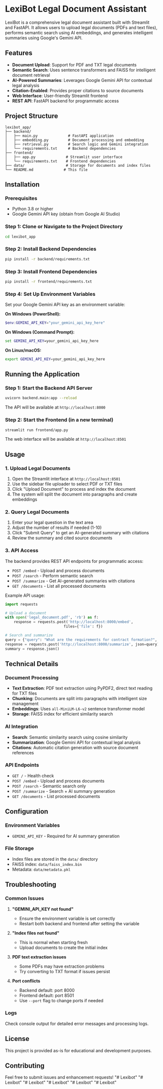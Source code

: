 # LexiBot Legal Document Assistant

LexiBot is a comprehensive legal document assistant built with Streamlit and FastAPI. It allows users to upload legal documents (PDFs and text files), performs semantic search using AI embeddings, and generates intelligent summaries using Google's Gemini API.

## Features

- **Document Upload**: Support for PDF and TXT legal documents
- **Semantic Search**: Uses sentence transformers and FAISS for intelligent document retrieval
- **AI-Powered Summaries**: Leverages Google Gemini API for contextual legal analysis
- **Citation-Enabled**: Provides proper citations to source documents
- **Web Interface**: User-friendly Streamlit frontend
- **REST API**: FastAPI backend for programmatic access

## Project Structure

```
lexibot_app/
├── backend/
│   ├── main.py              # FastAPI application
│   ├── embedding.py         # Document processing and embedding
│   ├── retrieval.py         # Search logic and Gemini integration
│   └── requirements.txt     # Backend dependencies
├── frontend/
│   ├── app.py              # Streamlit user interface
│   └── requirements.txt    # Frontend dependencies
├── data/                   # Storage for documents and index files
└── README.md              # This file
```

## Installation

### Prerequisites

- Python 3.8 or higher
- Google Gemini API key (obtain from Google AI Studio)

### Step 1: Clone or Navigate to the Project Directory

```bash
cd lexibot_app
```

### Step 2: Install Backend Dependencies

```bash
pip install -r backend/requirements.txt
```

### Step 3: Install Frontend Dependencies

```bash
pip install -r frontend/requirements.txt
```

### Step 4: Set Up Environment Variables

Set your Google Gemini API key as an environment variable:

**On Windows (PowerShell):**
```powershell
$env:GEMINI_API_KEY="your_gemini_api_key_here"
```

**On Windows (Command Prompt):**
```cmd
set GEMINI_API_KEY=your_gemini_api_key_here
```

**On Linux/macOS:**
```bash
export GEMINI_API_KEY=your_gemini_api_key_here
```

## Running the Application

### Step 1: Start the Backend API Server

```bash
uvicorn backend.main:app --reload
```

The API will be available at `http://localhost:8000`

### Step 2: Start the Frontend (in a new terminal)

```bash
streamlit run frontend/app.py
```

The web interface will be available at `http://localhost:8501`

## Usage

### 1. Upload Legal Documents

1. Open the Streamlit interface at `http://localhost:8501`
2. Use the sidebar file uploader to select PDF or TXT files
3. Click "Upload Document" to process and index the document
4. The system will split the document into paragraphs and create embeddings

### 2. Query Legal Documents

1. Enter your legal question in the text area
2. Adjust the number of results if needed (1-10)
3. Click "Submit Query" to get an AI-generated summary with citations
4. Review the summary and cited source documents

### 3. API Access

The backend provides REST API endpoints for programmatic access:

- `POST /embed` - Upload and process documents
- `POST /search` - Perform semantic search
- `POST /summarize` - Get AI-generated summaries with citations
- `GET /documents` - List all processed documents

Example API usage:

```python
import requests

# Upload a document
with open('legal_document.pdf', 'rb') as f:
    response = requests.post('http://localhost:8000/embed', 
                           files={'file': f})

# Search and summarize
query = {"query": "What are the requirements for contract formation?", "top_k": 5}
response = requests.post('http://localhost:8000/summarize', json=query)
summary = response.json()
```

## Technical Details

### Document Processing

- **Text Extraction**: PDF text extraction using PyPDF2, direct text reading for TXT files
- **Chunking**: Documents are split into paragraphs with intelligent size management
- **Embeddings**: Uses `all-MiniLM-L6-v2` sentence transformer model
- **Storage**: FAISS index for efficient similarity search

### AI Integration

- **Search**: Semantic similarity search using cosine similarity
- **Summarization**: Google Gemini API for contextual legal analysis
- **Citations**: Automatic citation generation with source document references

### API Endpoints

- `GET /` - Health check
- `POST /embed` - Upload and process documents
- `POST /search` - Semantic search only
- `POST /summarize` - Search + AI summary generation
- `GET /documents` - List processed documents

## Configuration

### Environment Variables

- `GEMINI_API_KEY` - Required for AI summary generation

### File Storage

- Index files are stored in the `data/` directory
- FAISS index: `data/faiss_index.bin`
- Metadata: `data/metadata.pkl`

## Troubleshooting

### Common Issues

1. **"GEMINI_API_KEY not found"**
   - Ensure the environment variable is set correctly
   - Restart both backend and frontend after setting the variable

2. **"Index files not found"**
   - This is normal when starting fresh
   - Upload documents to create the initial index

3. **PDF text extraction issues**
   - Some PDFs may have extraction problems
   - Try converting to TXT format if issues persist

4. **Port conflicts**
   - Backend default: port 8000
   - Frontend default: port 8501
   - Use `--port` flag to change ports if needed

### Logs

Check console output for detailed error messages and processing logs.

## License

This project is provided as-is for educational and development purposes.

## Contributing

Feel free to submit issues and enhancement requests!
"# Lexibot" 
"# Lexibot" 
"# Lexibot" 
"# Lexibot" 
"# Lexibot" 
"# Lexibot" 
